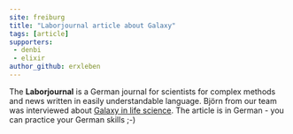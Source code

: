 ```yaml
---
site: freiburg
title: "Laborjournal article about Galaxy"
tags: [article]
supporters:
 - denbi
 - elixir
author_github: erxleben
---
```


The **Laborjournal** is a German journal for scientists for complex methods and news written in easily understandable language. Björn from our team was interviewed about [Galaxy in life science](http://www.laborjournal-archiv.de/epaper/LJ_19_12/50/index.html). The article is in German - you can practice your German skills ;-)
